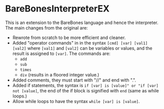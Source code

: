 # BareBonesInterpreterEX
This is an extension to the BareBones language and hence the interpreter.
The main changes from the original are:
* Rewrote from scratch to be more efficient and cleaner.
* Added "operator commands" in in the syntax `[cmd] [var] [val1] [val2]` where `[val1]` and `[val2]` can be variables or values, and the result is assigned to `[var]`. The commands are:
  * `add`
  * `sub`
  * `times`
  * `div` (results in a floored integer value.)
* Added comments, they must start with "//" and end with ".".
* Added if statements, the syntax is `if [var] is [value]" or "if [var] not [value]`, the end of the if block is signified with `end` (same as while loops.)
* Allow while loops to have the syntax `while [var] is [value]`.
